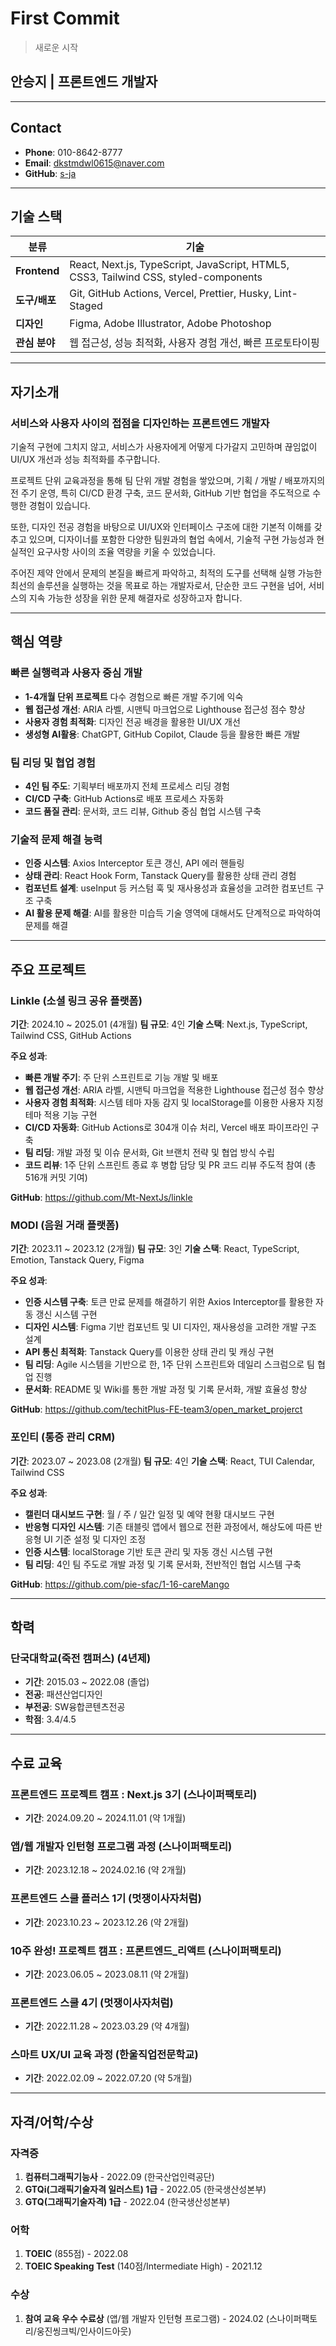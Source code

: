 # First Commit

> 새로운 시작

## 안승지 | 프론트엔드 개발자

---

## Contact

- **Phone**: 010-8642-8777
- **Email**: dkstmdwl0615@naver.com
- **GitHub**: [s-ja](https://github.com/s-ja)

---

## 기술 스택

| 분류          | 기술                                                                                 |
| ------------- | ------------------------------------------------------------------------------------ |
| **Frontend**  | React, Next.js, TypeScript, JavaScript, HTML5, CSS3, Tailwind CSS, styled-components |
| **도구/배포** | Git, GitHub Actions, Vercel, Prettier, Husky, Lint-Staged                            |
| **디자인**    | Figma, Adobe Illustrator, Adobe Photoshop                                            |
| **관심 분야** | 웹 접근성, 성능 최적화, 사용자 경험 개선, 빠른 프로토타이핑                          |

---

## 자기소개

### 서비스와 사용자 사이의 접점을 디자인하는 프론트엔드 개발자

기술적 구현에 그치지 않고, 서비스가 사용자에게 어떻게 다가갈지 고민하며 끊임없이 UI/UX 개선과 성능 최적화를 추구합니다.

프로젝트 단위 교육과정을 통해 팀 단위 개발 경험을 쌓았으며, 기획 / 개발 / 배포까지의 전 주기 운영, 특히 CI/CD 환경 구축, 코드 문서화, GitHub 기반 협업을 주도적으로 수행한 경험이 있습니다.

또한, 디자인 전공 경험을 바탕으로 UI/UX와 인터페이스 구조에 대한 기본적 이해를 갖추고 있으며, 디자이너를 포함한 다양한 팀원과의 협업 속에서, 기술적 구현 가능성과 현실적인 요구사항 사이의 조율 역량을 키울 수 있었습니다.

주어진 제약 안에서 문제의 본질을 빠르게 파악하고, 최적의 도구를 선택해 실행 가능한 최선의 솔루션을 실행하는 것을 목표로 하는 개발자로서, 단순한 코드 구현을 넘어, 서비스의 지속 가능한 성장을 위한 문제 해결자로 성장하고자 합니다.

---

## 핵심 역량

### 빠른 실행력과 사용자 중심 개발

- **1-4개월 단위 프로젝트** 다수 경험으로 빠른 개발 주기에 익숙
- **웹 접근성 개선**: ARIA 라벨, 시맨틱 마크업으로 Lighthouse 접근성 점수 향상
- **사용자 경험 최적화**: 디자인 전공 배경을 활용한 UI/UX 개선
- **생성형 AI활용**: ChatGPT, GitHub Copilot, Claude 등을 활용한 빠른 개발

### 팀 리딩 및 협업 경험

- **4인 팀 주도**: 기획부터 배포까지 전체 프로세스 리딩 경험
- **CI/CD 구축**: GitHub Actions로 배포 프로세스 자동화
- **코드 품질 관리**: 문서화, 코드 리뷰, Github 중심 협업 시스템 구축

### 기술적 문제 해결 능력

- **인증 시스템**: Axios Interceptor 토큰 갱신, API 에러 핸들링
- **상태 관리**: React Hook Form, Tanstack Query를 활용한 상태 관리 경험
- **컴포넌트 설계**: useInput 등 커스텀 훅 및 재사용성과 효율성을 고려한 컴포넌트 구조 구축
- **AI 활용 문제 해결**: AI를 활용한 미습득 기술 영역에 대해서도 단계적으로 파악하여 문제를 해결

---

## 주요 프로젝트

### Linkle (소셜 링크 공유 플랫폼)

**기간**: 2024.10 ~ 2025.01 (4개월)
**팀 규모**: 4인
**기술 스택**: Next.js, TypeScript, Tailwind CSS, GitHub Actions

**주요 성과**:

- **빠른 개발 주기**: 주 단위 스프린트로 기능 개발 및 배포
- **웹 접근성 개선**: ARIA 라벨, 시맨틱 마크업을 적용한 Lighthouse 접근성 점수 향상
- **사용자 경험 최적화**: 시스템 테마 자동 감지 및 localStorage를 이용한 사용자 지정 테마 적용 기능 구현
- **CI/CD 자동화**: GitHub Actions로 304개 이슈 처리, Vercel 배포 파이프라인 구축
- **팀 리딩**: 개발 과정 및 이슈 문서화, Git 브랜치 전략 및 협업 방식 수립
- **코드 리뷰**: 1주 단위 스프린트 종료 후 병합 담당 및 PR 코드 리뷰 주도적 참여 (총 516개 커밋 기여)

**GitHub**: https://github.com/Mt-NextJs/linkle

### MODI (음원 거래 플랫폼)

**기간**: 2023.11 ~ 2023.12 (2개월)
**팀 규모**: 3인
**기술 스택**: React, TypeScript, Emotion, Tanstack Query, Figma

**주요 성과**:

- **인증 시스템 구축**: 토큰 만료 문제를 해결하기 위한 Axios Interceptor를 활용한 자동 갱신 시스템 구현
- **디자인 시스템**: Figma 기반 컴포넌트 및 UI 디자인, 재사용성을 고려한 개발 구조 설계
- **API 통신 최적화**: Tanstack Query를 이용한 상태 관리 및 캐싱 구현
- **팀 리딩**: Agile 시스템을 기반으로 한, 1주 단위 스프린트와 데일리 스크럼으로 팀 협업 진행
- **문서화**: README 및 Wiki를 통한 개발 과정 및 기록 문서화, 개발 효율성 향상

**GitHub**: https://github.com/techitPlus-FE-team3/open_market_projerct

### 포인티 (통증 관리 CRM)

**기간**: 2023.07 ~ 2023.08 (2개월)
**팀 규모**: 4인
**기술 스택**: React, TUI Calendar, Tailwind CSS

**주요 성과**:

- **캘린더 대시보드 구현**: 월 / 주 / 일간 일정 및 예약 현황 대시보드 구현
- **반응형 디자인 시스템**: 기존 태블릿 앱에서 웹으로 전환 과정에서, 해상도에 따른 반응형 UI 기준 설정 및 디자인 조정
- **인증 시스템**: localStorage 기반 토큰 관리 및 자동 갱신 시스템 구현
- **팀 리딩**: 4인 팀 주도로 개발 과정 및 기록 문서화, 전반적인 협업 시스템 구축

**GitHub**: https://github.com/pie-sfac/1-16-careMango

---

## 학력

### 단국대학교(죽전 캠퍼스) (4년제)

- **기간**: 2015.03 ~ 2022.08 (졸업)
- **전공**: 패션산업디자인
- **부전공**: SW융합콘텐츠전공
- **학점**: 3.4/4.5

---

## 수료 교육

### 프론트엔드 프로젝트 캠프 : Next.js 3기 (스나이퍼팩토리)

- **기간**: 2024.09.20 ~ 2024.11.01 (약 1개월)

### 앱/웹 개발자 인턴형 프로그램 과정 (스나이퍼팩토리)

- **기간**: 2023.12.18 ~ 2024.02.16 (약 2개월)

### 프론트엔드 스쿨 플러스 1기 (멋쟁이사자처럼)

- **기간**: 2023.10.23 ~ 2023.12.26 (약 2개월)

### 10주 완성! 프로젝트 캠프 : 프론트엔드\_리액트 (스나이퍼팩토리)

- **기간**: 2023.06.05 ~ 2023.08.11 (약 2개월)

### 프론트엔드 스쿨 4기 (멋쟁이사자처럼)

- **기간**: 2022.11.28 ~ 2023.03.29 (약 4개월)

### 스마트 UX/UI 교육 과정 (한울직업전문학교)

- **기간**: 2022.02.09 ~ 2022.07.20 (약 5개월)

---

## 자격/어학/수상

### 자격증

1. **컴퓨터그래픽기능사** - 2022.09 (한국산업인력공단)
2. **GTQi(그래픽기술자격 일러스트) 1급** - 2022.05 (한국생산성본부)
3. **GTQ(그래픽기술자격) 1급** - 2022.04 (한국생산성본부)

### 어학

1. **TOEIC** (855점) - 2022.08
2. **TOEIC Speaking Test** (140점/Intermediate High) - 2021.12

### 수상

1. **참여 교육 우수 수료상** (앱/웹 개발자 인턴형 프로그램) - 2024.02 (스나이퍼팩토리/웅진씽크빅/인사이드아웃)
